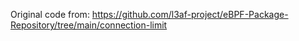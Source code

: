 Original code from: https://github.com/l3af-project/eBPF-Package-Repository/tree/main/connection-limit

